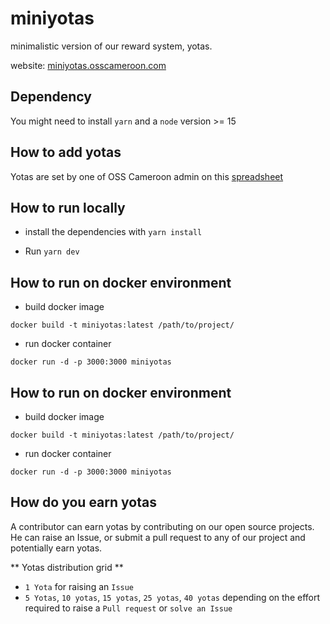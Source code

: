 # miniyotas
minimalistic version of our reward system, yotas.

website: [miniyotas.osscameroon.com](https://miniyotas.osscameroon.com)

## Dependency
You might need to install `yarn` and a `node` version >= 15 

## How to add yotas
Yotas are set by one of OSS Cameroon admin on this [spreadsheet](https://docs.google.com/spreadsheets/d/1T3eiwqCds2kvBsC2L4vh2kEE8zCa3ZaNHzB30spRHpw)

## How to run locally
- install the dependencies with `yarn install`

- Run `yarn dev`

## How to run on docker environment

- build docker image
```
docker build -t miniyotas:latest /path/to/project/
```

- run docker container
``` 
docker run -d -p 3000:3000 miniyotas 
```


## How to run on docker environment

- build docker image
```
docker build -t miniyotas:latest /path/to/project/
```

- run docker container
``` 
docker run -d -p 3000:3000 miniyotas 
```


## How do you earn yotas

A contributor can earn yotas by contributing on our open source projects.
He can raise an Issue, or submit a pull request to any of our project and potentially earn yotas.

** Yotas distribution grid **
- `1 Yota` for raising an `Issue`
- `5 Yotas`, `10 yotas`, `15 yotas`, `25 yotas`, `40 yotas` depending on the effort required to raise a `Pull request` or `solve an Issue`

